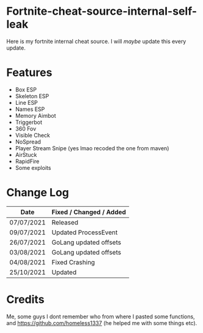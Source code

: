 # Fortnite-cheat-source-internal-self-leak
Here is my fortnite internal cheat source. I will *maybe* update this every update.

# Features
* Box ESP
* Skeleton ESP
* Line ESP
* Names ESP
* Memory Aimbot
* Triggerbot
* 360 Fov
* Visible Check
* NoSpread
* Player Stream Snipe (yes lmao recoded the one from maven)
* AirStuck
* RapidFire
* Some exploits


# Change Log 
| Date         | Fixed / Changed / Added |
| ------------ | ----------------------- |
| 07/07/2021   | Released                |
| 09/07/2021   | Updated ProcessEvent    |
| 26/07/2021   | GoLang updated offsets  |
| 03/08/2021   | GoLang updated offsets  |
| 04/08/2021   | Fixed Crashing          |
| 25/10/2021   | Updated                 |


# Credits 

Me, some guys I dont remember who from where I pasted some functions, and https://github.com/homeless1337 (he helped me with some things etc).
